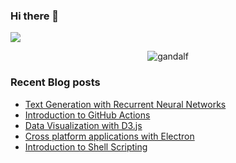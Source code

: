 ### Hi there 👋
![](https://komarev.com/ghpvc/?username=rohanreddych)

<!--
**rohanreddych/rohanreddych** is a ✨ _special_ ✨ repository because its `README.md` (this file) appears on your GitHub profile.

Here are some ideas to get you started:

- 🔭 I’m currently working on ...
- 🌱 I’m currently learning ...
- 👯 I’m looking to collaborate on ...
- 🤔 I’m looking for help with ...
- 💬 Ask me about ...
- 📫 How to reach me: ...
- 😄 Pronouns: ...
- ⚡ Fun fact: ...
-->


<p align="center">
  <img src="https://github.com/rohanreddych/rohanreddych/blob/master/gandalf.gif" alt="gandalf"/>
</p>


### Recent Blog posts

* [Text Generation with Recurrent Neural Networks](https://www.section.io/engineering-education/text-generation-nn/)
* [Introduction to GitHub Actions](https://www.section.io/engineering-education/github-actions/)
* [Data Visualization with D3.js](https://www.section.io/engineering-education/data-visualization-with-d3js/)
* [Cross platform applications with Electron](https://www.section.io/engineering-education/cross-platform-applications-electron/)
* [Introduction to Shell Scripting](https://www.section.io/engineering-education/introduction-to-shell-scripting/)
